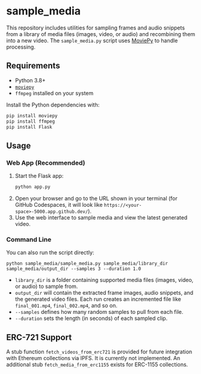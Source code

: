 # sample_media

This repository includes utilities for sampling frames and audio snippets from a library of media files (images, video, or audio) and recombining them into a new video. The `sample_media.py` script uses [MoviePy](https://zulko.github.io/moviepy/) to handle processing.

## Requirements

- Python 3.8+
- [`moviepy`](https://pypi.org/project/moviepy/)
- `ffmpeg` installed on your system


Install the Python dependencies with:

```bash
pip install moviepy
pip install ffmpeg
pip install Flask
```

## Usage


### Web App (Recommended)

1. Start the Flask app:
   ```bash
   python app.py
   ```
2. Open your browser and go to the URL shown in your terminal (for GitHub Codespaces, it will look like `https://<your-space>-5000.app.github.dev/`).
3. Use the web interface to sample media and view the latest generated video.

### Command Line

You can also run the script directly:

```
python sample_media/sample_media.py sample_media/library_dir sample_media/output_dir --samples 3 --duration 1.0
```

- `library_dir` is a folder containing supported media files (images, video, or audio) to sample from.
- `output_dir` will contain the extracted frame images, audio snippets, and the generated video files. Each run creates an incremented file like `final_001.mp4`, `final_002.mp4`, and so on.
- `--samples` defines how many random samples to pull from each file.
- `--duration` sets the length (in seconds) of each sampled clip.

## ERC-721 Support

A stub function `fetch_videos_from_erc721` is provided for future integration with Ethereum collections via IPFS. It is currently not implemented. An additional stub `fetch_media_from_erc1155` exists for ERC-1155 collections.

